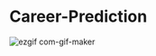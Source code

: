 # Career-Prediction
![ezgif com-gif-maker](https://user-images.githubusercontent.com/68476475/119874387-29cdcf80-bf43-11eb-94e2-c4d3fad399c5.gif)
